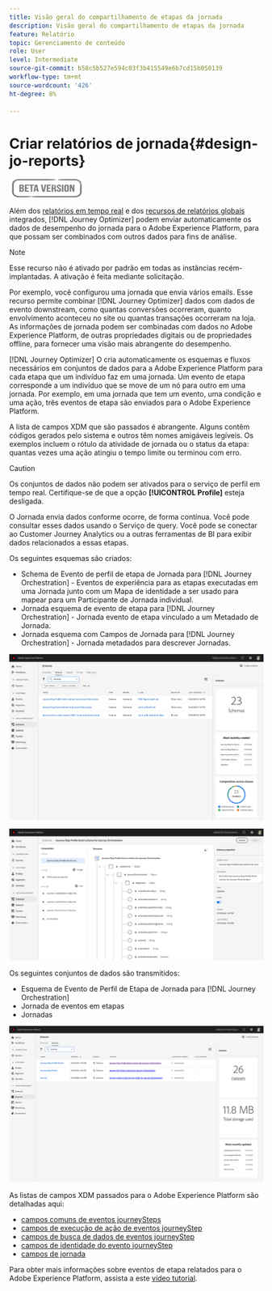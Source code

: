 ```yaml
---
title: Visão geral do compartilhamento de etapas da jornada
description: Visão geral do compartilhamento de etapas da jornada
feature: Relatório
topic: Gerenciamento de conteúdo
role: User
level: Intermediate
source-git-commit: b58c5b527e594c03f3b415549e6b7cd15b050139
workflow-type: tm+mt
source-wordcount: '426'
ht-degree: 8%

---
```


# Criar relatórios de jornada{#design-jo-reports}

![](../assets/do-not-localize/badge.png)

Além dos [relatórios em tempo real](live-report.md) e dos [recursos de relatórios globais](global-report.md) integrados, [!DNL Journey Optimizer] podem enviar automaticamente os dados de desempenho do jornada para o Adobe Experience Platform, para que possam ser combinados com outros dados para fins de análise.

>[!NOTE]
>
>Esse recurso não é ativado por padrão em todas as instâncias recém-implantadas. A ativação é feita mediante solicitação.

Por exemplo, você configurou uma jornada que envia vários emails. Esse recurso permite combinar [!DNL Journey Optimizer] dados com dados de evento downstream, como quantas conversões ocorreram, quanto envolvimento aconteceu no site ou quantas transações ocorreram na loja. As informações de jornada podem ser combinadas com dados no Adobe Experience Platform, de outras propriedades digitais ou de propriedades offline, para fornecer uma visão mais abrangente do desempenho.

[!DNL Journey Optimizer] O cria automaticamente os esquemas e fluxos necessários em conjuntos de dados para a Adobe Experience Platform para cada etapa que um indivíduo faz em uma jornada. Um evento de etapa corresponde a um indivíduo que se move de um nó para outro em uma jornada. Por exemplo, em uma jornada que tem um evento, uma condição e uma ação, três eventos de etapa são enviados para o Adobe Experience Platform.

A lista de campos XDM que são passados é abrangente. Alguns contêm códigos gerados pelo sistema e outros têm nomes amigáveis legíveis. Os exemplos incluem o rótulo da atividade de jornada ou o status da etapa: quantas vezes uma ação atingiu o tempo limite ou terminou com erro.

>[!CAUTION]
>
>Os conjuntos de dados não podem ser ativados para o serviço de perfil em tempo real. Certifique-se de que a opção **[!UICONTROL Profile]** esteja desligada.

O Jornada envia dados conforme ocorre, de forma contínua. Você pode consultar esses dados usando o Serviço de query. Você pode se conectar ao Customer Journey Analytics ou a outras ferramentas de BI para exibir dados relacionados a essas etapas.

Os seguintes esquemas são criados:

* Schema de Evento de perfil de etapa de Jornada para [!DNL Journey Orchestration] - Eventos de experiência para as etapas executadas em uma Jornada junto com um Mapa de identidade a ser usado para mapear para um Participante de Jornada individual.
* Jornada esquema de evento de etapa para [!DNL Journey Orchestration] - Jornada evento de etapa vinculado a um Metadado de Jornada.
* Jornada esquema com Campos de Jornada para [!DNL Journey Orchestration] - Jornada metadados para descrever Jornadas.

![](../assets/sharing1.png)

![](../assets/sharing2.png)

Os seguintes conjuntos de dados são transmitidos:

* Esquema de Evento de Perfil de Etapa de Jornada para [!DNL Journey Orchestration]
* Jornada de eventos em etapas
* Jornadas

![](../assets/sharing3.png)

As listas de campos XDM passados para o Adobe Experience Platform são detalhadas aqui:

* [campos comuns de eventos journeySteps](../reports/sharing-common-fields.md)
* [campos de execução de ação de eventos journeyStep](../reports/sharing-execution-fields.md)
* [campos de busca de dados de eventos journeyStep](../reports/sharing-fetch-fields.md)
* [campos de identidade do evento journeyStep](../reports/sharing-identity-fields.md)
* [campos de jornada](../reports/sharing-journey-fields.md)

Para obter mais informações sobre eventos de etapa relatados para o Adobe Experience Platform, assista a este [vídeo tutorial](https://experienceleague.adobe.com/docs/journey-orchestration-learn/tutorials/reporting-step-events-to-adobe-experience-platform.html).

